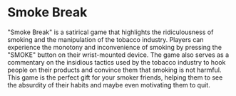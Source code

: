 # Smoke Break

"Smoke Break" is a satirical game that highlights the ridiculousness of smoking and the manipulation of the tobacco industry. Players can experience the monotony and inconvenience of smoking by pressing the "SMOKE" button on their wrist-mounted device. The game also serves as a commentary on the insidious tactics used by the tobacco industry to hook people on their products and convince them that smoking is not harmful. This game is the perfect gift for your smoker friends, helping them to see the absurdity of their habits and maybe even motivating them to quit.